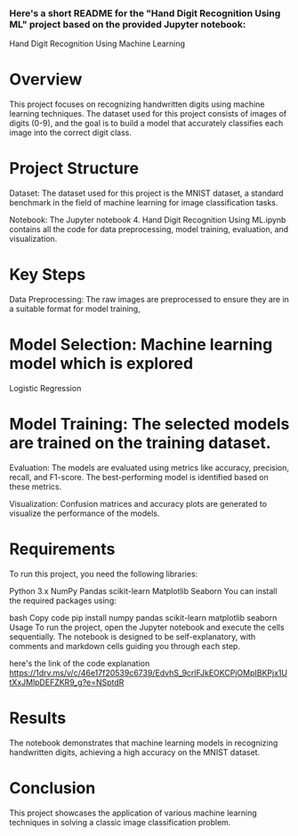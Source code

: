 
### Here's a short README for the "Hand Digit Recognition Using ML" project based on the provided Jupyter notebook:

Hand Digit Recognition Using Machine Learning
# Overview
This project focuses on recognizing handwritten digits using machine learning techniques. The dataset used for this project consists of images of digits (0-9), and the goal is to build a model that accurately classifies each image into the correct digit class.

# Project Structure
Dataset: The dataset used for this project is the MNIST dataset, a standard benchmark in the field of machine learning for image classification tasks.

Notebook: The Jupyter notebook 4. Hand Digit Recognition Using ML.ipynb contains all the code for data preprocessing, model training, evaluation, and visualization.

# Key Steps
Data Preprocessing: The raw images are preprocessed to ensure they are in a suitable format for model training,

# Model Selection: Machine learning model which is explored

Logistic Regression

# Model Training: The selected models are trained on the training dataset.

Evaluation: The models are evaluated using metrics like accuracy, precision, recall, and F1-score. The best-performing model is identified based on these metrics.

Visualization: Confusion matrices and accuracy plots are generated to visualize the performance of the models.

# Requirements
To run this project, you need the following libraries:

Python 3.x
NumPy
Pandas
scikit-learn
Matplotlib
Seaborn
You can install the required packages using:

bash
Copy code
pip install numpy pandas scikit-learn  matplotlib seaborn
Usage
To run the project, open the Jupyter notebook and execute the cells sequentially. The notebook is designed to be self-explanatory, with comments and markdown cells guiding you through each step.

here's the link  of the code explanation
https://1drv.ms/v/c/46e17f20539c6739/EdvhS_9crlFJkEOKCPjOMpIBKPjx1UtXxJMlpDEFZKR9_g?e=NSptdR

# Results
The notebook demonstrates that machine learning models in recognizing handwritten digits, achieving a high accuracy on the MNIST dataset.

# Conclusion
This project showcases the application of various machine learning techniques in solving a classic image classification problem.
